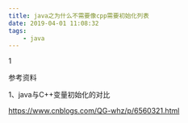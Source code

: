 ```yaml
---
title: java之为什么不需要像cpp需要初始化列表
date: 2019-04-01 11:08:32
tags:
	- java
---
```




1



参考资料

1、java与C++变量初始化的对比

https://www.cnblogs.com/QG-whz/p/6560321.html

